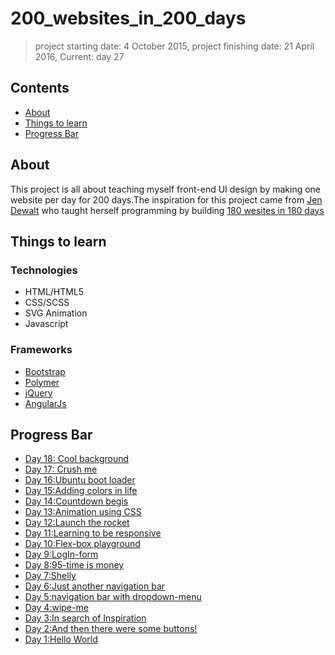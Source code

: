 # 200_websites_in_200_days
> project starting date: 4 October 2015, project finishing date: 21 April 2016, Current: day 27

## Contents

- [About](#about)
- [Things to learn](#things-to-learn)
- [Progress Bar](#progress-bar)

## About

This project is all about teaching myself front-end UI design by making one website per day for 200 days.The inspiration for this project came from [Jen Dewalt](https://github.com/jendewalt) who taught herself programming by building [180 wesites in 180 days](http://jenniferdewalt.com/)

## Things to learn

### Technologies

- HTML/HTML5
- CSS/SCSS
- SVG Animation
- Javascript

### Frameworks

- [Bootstrap](http://getbootstrap.com/)
- [Polymer](https://www.polymer-project.org/0.5/)
- [jQuery](https://jquery.com/)
- [AngularJs](https://angularjs.org/)

## Progress Bar
- [Day 18: Cool background](https://github.com/andy1729/200_websites_in_200_days/tree/master/day18)
- [Day 17: Crush me](https://github.com/andy1729/200_websites_in_200_days/tree/master/day17)
- [Day 16:Ubuntu boot loader](https://github.com/andy1729/200_websites_in_200_days/tree/master/day16)
- [Day 15:Adding colors in life](https://github.com/andy1729/200_websites_in_200_days/tree/master/day15)
- [Day 14:Countdown begis](https://github.com/andy1729/200_websites_in_200_days/tree/master/day14)
- [Day 13:Animation using CSS](https://github.com/andy1729/200_websites_in_200_days/tree/master/day13) 
- [Day 12:Launch the rocket](https://github.com/andy1729/200_websites_in_200_days/tree/master/day12)
- [Day 11:Learning to be responsive](https://github.com/andy1729/200_websites_in_200_days/tree/master/day11)
- [Day 10:Flex-box playground](https://github.com/andy1729/200_websites_in_200_days/tree/master/day10)
- [Day 9:LogIn-form](https://github.com/andy1729/200_websites_in_200_days/tree/master/day9)
- [Day 8:95-time is money](https://github.com/andy1729/200_websites_in_200_days/tree/master/day8)
- [Day 7:Shelly](https://github.com/andy1729/200_websites_in_200_days/tree/master/day7)
- [Day 6:Just another navigation bar](https://github.com/andy1729/200_websites_in_200_days/tree/master/day6)
- [Day 5:navigation bar with dropdown-menu](https://github.com/andy1729/200_websites_in_200_days/tree/master/day5)
- [Day 4:wipe-me](https://github.com/andy1729/200_websites_in_200_days/tree/master/day4)
- [Day 3:In search of Inspiration](https://github.com/andy1729/200_websites_in_200_days/tree/master/day3)
- [Day 2:And then there were some buttons!](https://github.com/andy1729/200_websites_in_200_days/tree/master/day2)
- [Day 1:Hello World](https://github.com/andy1729/200_websites_in_200_days/tree/master/day1)


